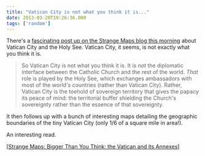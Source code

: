 ```yaml
---
title: "Vatican City is not what you think it is..."
date: 2013-03-20T19:26:36.000
tags: ['random']
---
```


There's a [fascinating post up on the Strange Maps blog this morning](http://bigthink.com/strange-maps/601-bigger-than-you-think-the-vatican-and-its-annexes) about Vatican City and the Holy See. Vatican City, it seems, is not exactly what you think it is.

> So Vatican City is not what you think it is. It is _not_ the diplomatic interface between the Catholic Church and the rest of the world. _That_ role is played by the Holy See, which exchanges ambassadors with most of the world's countries (rather than Vatican City). Rather, Vatican City is the toehold of sovereign territory that gives the papacy its peace of mind: the territorial buffer shielding the Church's sovereignty rather than the essence of that sovereignty.

It then follows up with a bunch of interesting maps detailing the geographic boundaries of the tiny Vatican City (only 1/6 of a square mile in area!).

An interesting read.

\[[Strange Maps: Bigger Than You Think: the Vatican and its Annexes](http://bigthink.com/strange-maps/601-bigger-than-you-think-the-vatican-and-its-annexes)\]
